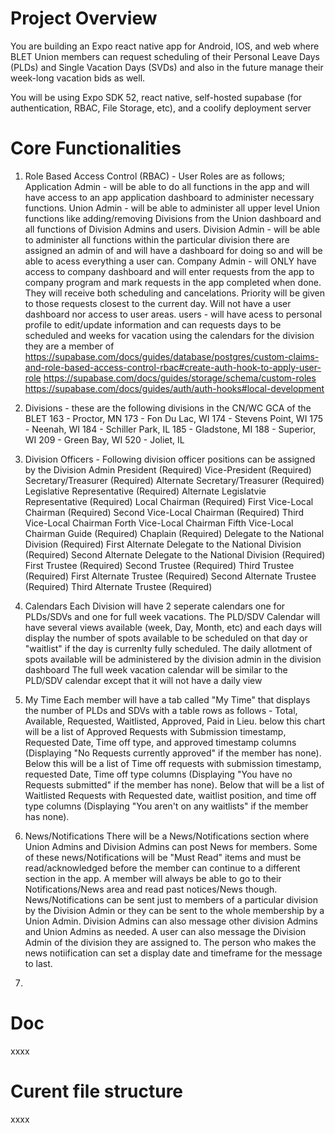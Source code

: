 # Project Overview

You are building an Expo react native app for Android, IOS, and web where BLET Union members can request scheduling of their Personal Leave Days (PLDs) and Single Vacation Days (SVDs) and also in the future manage their week-long vacation bids as well.

You will be using Expo SDK 52, react native, self-hosted supabase (for authentication, RBAC, File Storage, etc), and a coolify deployment server

# Core Functionalities

1. Role Based Access Control (RBAC) - User Roles are as follows;
   Application Admin - will be able to do all functions in the app and will have access to an app application dashboard to administer necessary functions.
   Union Admin - will be able to administer all upper level Union functions like adding/removing Divisions from the Union dashboard and all functions of Division Admins and users.
   Division Admin - will be able to administer all functions within the particular division there are assigned an admin of and will have a dashboard for doing so and will be able to acess everything a user can.
   Company Admin - will ONLY have access to company dashboard and will enter requests from the app to company program and mark requests in the app completed when done. They will receive both scheduling and cancelations. Priority will be given to those requests closest to the current day. Will not have a user dashboard nor access to user areas.
   users - will have acess to personal profile to edit/update information and can requests days to be scheduled and weeks for vacation using the calendars for the division they are a member of
   <https://supabase.com/docs/guides/database/postgres/custom-claims-and-role-based-access-control-rbac#create-auth-hook-to-apply-user-role>
   <https://supabase.com/docs/guides/storage/schema/custom-roles>
   <https://supabase.com/docs/guides/auth/auth-hooks#local-development>

2. Divisions - these are the following divisions in the CN/WC GCA of the BLET
   163 - Proctor, MN
   173 - Fon Du Lac, WI
   174 - Stevens Point, WI
   175 - Neenah, WI
   184 - Schiller Park, IL
   185 - Gladstone, MI
   188 - Superior, WI
   209 - Green Bay, WI
   520 - Joliet, IL

3. Division Officers - Following division officer positions can be assigned by the Division Admin
   President (Required)
   Vice-President (Required)
   Secretary/Treasurer (Required)
   Alternate Secretary/Treasurer (Required)
   Legislative Representative (Required)
   Alternate Legislatvie Representative (Required)
   Local Chairman (Required)
   First Vice-Local Chairman (Required)
   Second Vice-Local Chairman (Required)
   Third Vice-Local Chairman
   Forth Vice-Local Chairman
   Fifth Vice-Local Chairman
   Guide (Required)
   Chaplain (Required)
   Delegate to the National Division (Required)
   First Alternate Delegate to the National Division (Required)
   Second Alternate Delegate to the National Division (Required)
   First Trustee (Required)
   Second Trustee (Required)
   Third Trustee (Required)
   First Alternate Trustee (Required)
   Second Alternate Trustee (Required)
   Third Alternate Trustee (Required)

4. Calendars
   Each Division will have 2 seperate calendars one for PLDs/SDVs and one for full week vacations.
   The PLD/SDV Calendar will have several views available (week, Day, Month, etc) and each days will display the number of spots available to be scheduled on that day or "waitlist" if the day is currenlty fully scheduled. The daily allotment of spots available will be administered by the division admin in the division dashboard
   The full week vacation calendar will be similar to the PLD/SDV calendar except that it will not have a daily view

5. My Time
   Each member will have a tab called "My Time" that displays the number of PLDs and SDVs with a table rows as follows - Total, Available, Requested, Waitlisted, Approved, Paid in Lieu. below this chart will be a list of Approved Requests with Submission timestamp, Requested Date, Time off type, and approved timestamp columns (Displaying "No Requests currently approved" if the member has none). Below this will be a list of Time off requests with submission timestamp, requested Date, Time off type columns (Displaying "You have no Requests submitted" if the member has none). Below that will be a list of Waitlisted Requests with Requested date, waitlist position, and time off type columns (Displaying "You aren't on any waitlists" if the member has none).

6. News/Notifications
   There will be a News/Notifications section where Union Admins and Division Admins can post News for members. Some of these news/Notifications will be "Must Read" items and must be read/acknowledged before the member can continue to a different section in the app. A member will always be able to go to their Notifications/News area and read past notices/News though. News/Notifications can be sent just to members of a particular division by the Division Admin or they can be sent to the whole membership by a Union Admin. Division Admins can also message other division Admins and Union Admins as needed. A user can also message the Division Admin of the division they are assigned to. The person who makes the news notiification can set a display date and timeframe for the message to last.

7.

# Doc

xxxx

# Curent file structure

xxxx
